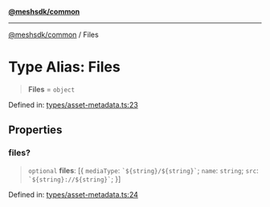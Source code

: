 [**@meshsdk/common**](../README.md)

***

[@meshsdk/common](../globals.md) / Files

# Type Alias: Files

> **Files** = `object`

Defined in: [types/asset-metadata.ts:23](https://github.com/MeshJS/mesh/blob/1abde1553cbd7cf2cf4e40197fc0de9e4a7d0f49/packages/mesh-common/src/types/asset-metadata.ts#L23)

## Properties

### files?

> `optional` **files**: \[\{ `mediaType`: `` `${string}/${string}` ``; `name`: `string`; `src`: `` `${string}://${string}` ``; \}\]

Defined in: [types/asset-metadata.ts:24](https://github.com/MeshJS/mesh/blob/1abde1553cbd7cf2cf4e40197fc0de9e4a7d0f49/packages/mesh-common/src/types/asset-metadata.ts#L24)
